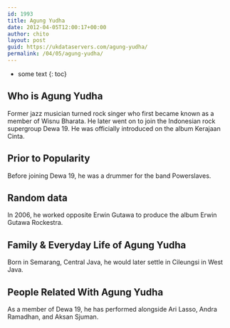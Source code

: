 ```yaml
---
id: 1993
title: Agung Yudha
date: 2012-04-05T12:00:17+00:00
author: chito
layout: post
guid: https://ukdataservers.com/agung-yudha/
permalink: /04/05/agung-yudha/
---
```


* some text
{: toc}


## Who is  Agung Yudha
                  
                  
                  
Former jazz musician turned rock singer who first became known as a member of Wisnu Bharata. He later went on to join the Indonesian rock supergroup Dewa 19. He was officially introduced on the album Kerajaan Cinta. 
                  
                
                
                
## Prior to Popularity 
                  
                  
                  
Before joining Dewa 19, he was a drummer for the band Powerslaves. 
                  
                
                
                
## Random data 
                  
                  
                  
In 2006, he worked opposite Erwin Gutawa to produce the album Erwin Gutawa Rockestra. 
                  
                
                
                
## Family & Everyday Life of Agung Yudha
                  
                  
                  
Born in Semarang, Central Java, he would later settle in Cileungsi in West Java. 
                  
                
                
                
## People Related With  Agung Yudha
                  
                  
                  
As a member of Dewa 19, he has performed alongside Ari Lasso, Andra Ramadhan, and Aksan Sjuman. 
                  
                
              
            
          
          
          
    
    
  
